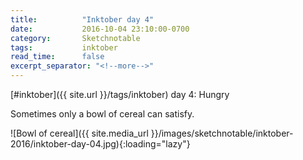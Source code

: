 ```yaml
---
title:          "Inktober day 4"
date:           2016-10-04 23:10:00-0700
category:       Sketchnotable
tags:           inktober
read_time:      false
excerpt_separator: "<!--more-->"
---
```

[#inktober]({{ site.url }}/tags/inktober) day 4: Hungry

Sometimes only a bowl of cereal can satisfy.

![Bowl of cereal]({{ site.media_url }}/images/sketchnotable/inktober-2016/inktober-day-04.jpg){:loading="lazy"}

<!--more-->